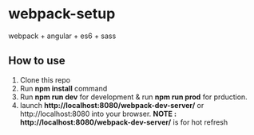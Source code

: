 # webpack-setup
webpack + angular + es6 + sass

## How to use
1. Clone this repo
2. Run **npm install** command
3. Run **npm run dev** for development & run **npm run prod** for prduction.
4. launch **http://localhost:8080/webpack-dev-server/** or http://localhost:8080 into your browser.
   **NOTE : http://localhost:8080/webpack-dev-server/** is for hot refresh
